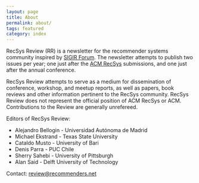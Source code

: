 ```yaml
---
layout: page
title: About
permalink: about/
tags: featured
category: index
---
```


RecSys Review (RR) is a newsletter for the recommender systems community inspired by [SIGIR Forum](http://sigir.org/forum/). The newsletter attempts to publish two issues per year; one just after the [ACM RecSys](http://recsys.acm.org) submissions, and one just after the annual conference. 

RecSys Review attempts to serve as a medium for dissemination of conference, workshop, and meetup reports, as well as papers, book reviews and other information pertinent to the RecSys community. RecSys Review does not represent the official position of ACM RecSys or ACM. Contributions to the Review are generally unrefereed.


Editors of RecSys Review:

* Alejandro Bellogin - Universidad Autónoma de Madrid
* Michael Ekstrand - Texas State University
* Cataldo Musto - University of Bari
* Denis Parra - PUC Chile
* Sherry Sahebi - University of Pittsburgh
* Alan Said - Delft University of Technology

Contact:
review@recommenders.net
